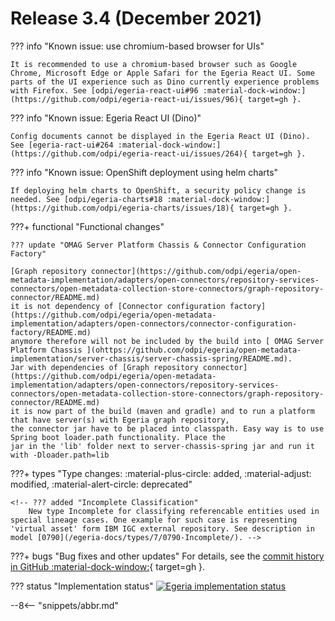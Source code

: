 <!-- SPDX-License-Identifier: CC-BY-4.0 -->
<!-- Copyright Contributors to the Egeria project. -->

# Release 3.4 (December 2021)

??? info "Known issue: use chromium-based browser for UIs"
    
    It is recommended to use a chromium-based browser such as Google Chrome, Microsoft Edge or Apple Safari for the Egeria React UI. Some parts of the UI experience such as Dino currently experience problems with Firefox. See [odpi/egeria-react-ui#96 :material-dock-window:](https://github.com/odpi/egeria-react-ui/issues/96){ target=gh }.

??? info "Known issue: Egeria React UI (Dino)"

    Config documents cannot be displayed in the Egeria React UI (Dino). See [egeria-ract-ui#264 :material-dock-window:](https://github.com/odpi/egeria-react-ui/issues/264){ target=gh }.

??? info "Known issue: OpenShift deployment using helm charts"
    
    If deploying helm charts to OpenShift, a security policy change is needed. See [odpi/egeria-charts#18 :material-dock-window:](https://github.com/odpi/egeria-charts/issues/18){ target=gh }.


???+ functional "Functional changes"

    ??? update "OMAG Server Platform Chassis & Connector Configuration Factory"

    [Graph repository connector](https://github.com/odpi/egeria/open-metadata-implementation/adapters/open-connectors/repository-services-connectors/open-metadata-collection-store-connectors/graph-repository-connector/README.md)
    it is not dependency of [Connector configuration factory](https://github.com/odpi/egeria/open-metadata-implementation/adapters/open-connectors/connector-configuration-factory/README.md) 
    anymore therefore will not be included by the build into [ OMAG Server Platform Chassis ](ohttps://github.com/odpi/egeria/open-metadata-implementation/server-chassis/server-chassis-spring/README.md).
    Jar with dependencies of [Graph repository connector](https://github.com/odpi/egeria/open-metadata-implementation/adapters/open-connectors/repository-services-connectors/open-metadata-collection-store-connectors/graph-repository-connector/README.md) 
    it is now part of the build (maven and gradle) and to run a platform that have server(s) with Egeria graph repository,
    the connector jar have to be placed into classpath. Easy way is to use Spring boot loader.path functionality. Place the 
    jar in the 'lib' folder next to server-chassis-spring jar and run it with -Dloader.path=lib

???+ types "Type changes: :material-plus-circle: added, :material-adjust: modified, :material-alert-circle: deprecated"

    <!-- ??? added "Incomplete Classification"
        New type Incomplete for classifying referencable entities used in special lineage cases. One example for such case is representing 'virtual asset' form IBM IGC external repository. See description in model [0790](/egeria-docs/types/7/0790-Incomplete/). -->

???+ bugs "Bug fixes and other updates"
    For details, see the [commit history in GitHub :material-dock-window:](https://github.com/odpi/egeria/commits){ target=gh }.

??? status "Implementation status"
    [![Egeria implementation status](latest.svg)](../roadmap)

--8<-- "snippets/abbr.md"
